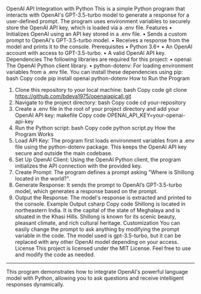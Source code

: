 OpenAI API Integration with Python
This is a simple Python program that interacts with OpenAI's GPT-3.5-turbo model to generate a response for a user-defined prompt. The program uses environment variables to securely store the OpenAI API key, which is loaded via a .env file.
Features
•	Initializes OpenAI using an API key stored in a .env file.
•	Sends a custom prompt to OpenAI's GPT-3.5-turbo model.
•	Receives a response from the model and prints it to the console.
Prerequisites
•	Python 3.6+
•	An OpenAI account with access to GPT-3.5-turbo.
•	A valid OpenAI API key.
Dependencies
The following libraries are required for this project:
•	openai: The OpenAI Python client library.
•	python-dotenv: For loading environment variables from a .env file.
You can install these dependencies using pip:
bash
Copy code
pip install openai python-dotenv
How to Run the Program
1.	Clone this repository to your local machine:
bash
Copy code
git clone https://github.com/bdeva1975/openaiapicall.git
2.	Navigate to the project directory:
bash
Copy code
cd your-repository
3.	Create a .env file in the root of your project directory and add your OpenAI API key:
makefile
Copy code
OPENAI_API_KEY=your-openai-api-key
4.	Run the Python script:
bash
Copy code
python script.py
How the Program Works
1.	Load API Key: The program first loads environment variables from a .env file using the python-dotenv package. This keeps the OpenAI API key secure and outside the main codebase.
2.	Set Up OpenAI Client: Using the OpenAI Python client, the program initializes the API connection with the provided key.
3.	Create Prompt: The program defines a prompt asking "Where is Shillong located in the world?".
4.	Generate Response: It sends the prompt to OpenAI’s GPT-3.5-turbo model, which generates a response based on the prompt.
5.	Output the Response: The model's response is extracted and printed to the console.
Example Output
csharp
Copy code
Shillong is located in northeastern India. It is the capital of the state of Meghalaya and is situated in the Khasi Hills. Shillong is known for its scenic beauty, pleasant climate, and rich cultural heritage.
Customization
You can easily change the prompt to ask anything by modifying the prompt variable in the code. The model used is gpt-3.5-turbo, but it can be replaced with any other OpenAI model depending on your access.
License
This project is licensed under the MIT License. Feel free to use and modify the code as needed.
________________________________________
This program demonstrates how to integrate OpenAI's powerful language model with Python, allowing you to ask questions and receive intelligent responses dynamically.
